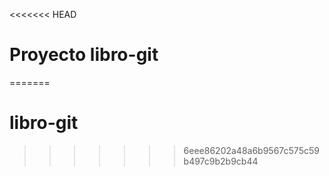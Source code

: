 <<<<<<< HEAD
# Proyecto libro-git
=======
# libro-git
>>>>>>> 6eee86202a48a6b9567c575c59b497c9b2b9cb44
